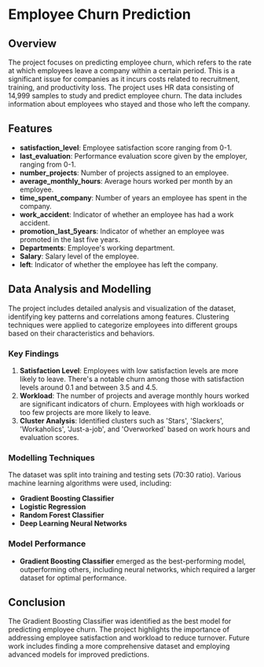 # Employee Churn Prediction

## Overview

The project focuses on predicting employee churn, which refers to the rate at which employees leave a company within a certain period. This is a significant issue for companies as it incurs costs related to recruitment, training, and productivity loss. The project uses HR data consisting of 14,999 samples to study and predict employee churn. The data includes information about employees who stayed and those who left the company.

## Features

- **satisfaction_level**: Employee satisfaction score ranging from 0-1.
- **last_evaluation**: Performance evaluation score given by the employer, ranging from 0-1.
- **number_projects**: Number of projects assigned to an employee.
- **average_monthly_hours**: Average hours worked per month by an employee.
- **time_spent_company**: Number of years an employee has spent in the company.
- **work_accident**: Indicator of whether an employee has had a work accident.
- **promotion_last_5years**: Indicator of whether an employee was promoted in the last five years.
- **Departments**: Employee's working department.
- **Salary**: Salary level of the employee.
- **left**: Indicator of whether the employee has left the company.

## Data Analysis and Modelling

The project includes detailed analysis and visualization of the dataset, identifying key patterns and correlations among features. Clustering techniques were applied to categorize employees into different groups based on their characteristics and behaviors.

### Key Findings

1. **Satisfaction Level**: Employees with low satisfaction levels are more likely to leave. There's a notable churn among those with satisfaction levels around 0.1 and between 3.5 and 4.5.
2. **Workload**: The number of projects and average monthly hours worked are significant indicators of churn. Employees with high workloads or too few projects are more likely to leave.
3. **Cluster Analysis**: Identified clusters such as 'Stars', 'Slackers', 'Workaholics', 'Just-a-job', and 'Overworked' based on work hours and evaluation scores.

### Modelling Techniques

The dataset was split into training and testing sets (70:30 ratio). Various machine learning algorithms were used, including:

- **Gradient Boosting Classifier**
- **Logistic Regression**
- **Random Forest Classifier**
- **Deep Learning Neural Networks**

### Model Performance

- **Gradient Boosting Classifier** emerged as the best-performing model, outperforming others, including neural networks, which required a larger dataset for optimal performance.

## Conclusion

The Gradient Boosting Classifier was identified as the best model for predicting employee churn. The project highlights the importance of addressing employee satisfaction and workload to reduce turnover. Future work includes finding a more comprehensive dataset and employing advanced models for improved predictions.
